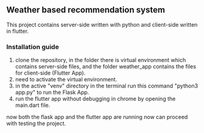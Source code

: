 ## Weather based recommendation system

This project contains server-side written with python and client-side written in flutter.

### Installation guide

1. clone the repository, in the folder there is virtual environment which contains server-side files, and the folder weather_app contains the files for client-side (Flutter App).
2. need to activate the virtual environment.
3. in the active "venv" directory in the terminal run this command "python3 app.py" to run the Flask App.
4. run the flutter app without debugging in chrome by opening the main.dart file.

now both the flask app and the flutter app are running now can proceed with testing the project.